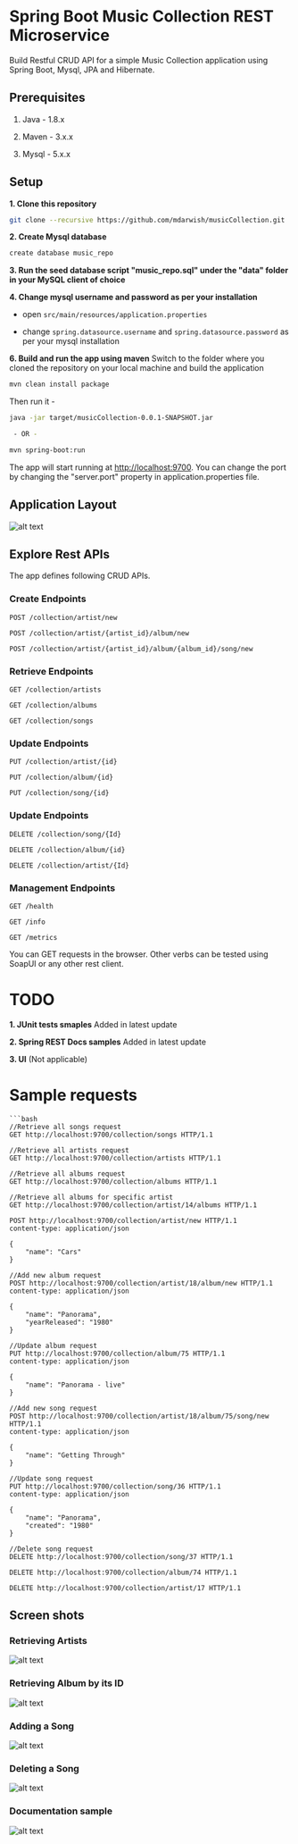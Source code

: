 # Spring Boot Music Collection REST Microservice

Build Restful CRUD API for a simple Music Collection application using Spring Boot, Mysql, JPA and Hibernate.

## Prerequisites

1. Java - 1.8.x

2. Maven - 3.x.x

3. Mysql - 5.x.x

## Setup

**1. Clone this repository**

```bash
git clone --recursive https://github.com/mdarwish/musicCollection.git
```

**2. Create Mysql database**
```bash
create database music_repo
```

**3. Run the seed database script "music_repo.sql" under the "data" folder in your MySQL client of choice**

**4. Change mysql username and password as per your installation**

+ open `src/main/resources/application.properties`

+ change `spring.datasource.username` and `spring.datasource.password` as per your mysql installation

**6. Build and run the app using maven**
Switch to the folder where you cloned the repository on your local machine and build the application

```bash 
mvn clean install package
```
Then run it -

```bash
java -jar target/musicCollection-0.0.1-SNAPSHOT.jar

 - OR -

mvn spring-boot:run
```

The app will start running at <http://localhost:9700>. You can change the port by changing the "server.port" property in application.properties file.

## Application Layout
![alt text](https://github.com/mdarwish/musicCollection/blob/master/screens/project_structure.png?raw=true)

## Explore Rest APIs

The app defines following CRUD APIs.

### Create Endpoints
    POST /collection/artist/new

    POST /collection/artist/{artist_id}/album/new

    POST /collection/artist/{artist_id}/album/{album_id}/song/new

### Retrieve Endpoints
    GET /collection/artists
    
    GET /collection/albums
    
    GET /collection/songs
    
### Update Endpoints
    PUT /collection/artist/{id}
    
    PUT /collection/album/{id}

    PUT /collection/song/{id}

### Update Endpoints
	DELETE /collection/song/{Id}

	DELETE /collection/album/{id}
	
	DELETE /collection/artist/{Id}
	
### Management Endpoints
	GET /health

	GET /info

	GET /metrics

You can GET requests in the browser. Other verbs can be tested using SoapUI or any other rest client.

# TODO
**1. JUnit tests smaples**
Added in latest update

**2. Spring REST Docs samples**
Added in latest update

**3. UI** (Not applicable)

# Sample requests

	```bash
	//Retrieve all songs request
	GET http://localhost:9700/collection/songs HTTP/1.1
	
	//Retrieve all artists request
	GET http://localhost:9700/collection/artists HTTP/1.1
	
	//Retrieve all albums request
	GET http://localhost:9700/collection/albums HTTP/1.1
	
	//Retrieve all albums for specific artist
	GET http://localhost:9700/collection/artist/14/albums HTTP/1.1
	
	POST http://localhost:9700/collection/artist/new HTTP/1.1
	content-type: application/json
	
	{
	    "name": "Cars"
	}
	
	//Add new album request
	POST http://localhost:9700/collection/artist/18/album/new HTTP/1.1
	content-type: application/json
	
	{
	    "name": "Panorama",
	    "yearReleased": "1980"
	}
	
	//Update album request
	PUT http://localhost:9700/collection/album/75 HTTP/1.1
	content-type: application/json
	
	{
	    "name": "Panorama - live"
	}
	
	//Add new song request
	POST http://localhost:9700/collection/artist/18/album/75/song/new HTTP/1.1
	content-type: application/json
	
	{
	    "name": "Getting Through"
	}
	
	//Update song request
	PUT http://localhost:9700/collection/song/36 HTTP/1.1
	content-type: application/json
	
	{
	    "name": "Panorama",
	    "created": "1980"
	}
	
	//Delete song request
	DELETE http://localhost:9700/collection/song/37 HTTP/1.1
	
	DELETE http://localhost:9700/collection/album/74 HTTP/1.1
	
	DELETE http://localhost:9700/collection/artist/17 HTTP/1.1


## Screen shots

### Retrieving Artists
![alt text](https://github.com/mdarwish/musicCollection/blob/master/screens/Screenshot%20from%202017-12-31-Artists.png?raw=true)

### Retrieving Album by its ID
![alt text](https://github.com/mdarwish/musicCollection/blob/master/screens/Screenshot%20from%202017-12-31-AlbumById?raw=true)

### Adding a Song
![alt text](https://github.com/mdarwish/musicCollection/blob/master/screens/Screenshot%20from%202017-12-31-NewSong.png?raw=true)

### Deleting a Song
![alt text](https://github.com/mdarwish/musicCollection/blob/master/screens/Screenshot%20from%202018-01-01-DeleteSong.png?raw=true)

### Documentation sample
![alt text](https://github.com/mdarwish/musicCollection/blob/master/screens/Screenshot%20from%202017-12-31-RESTDocs.png?raw=true)
